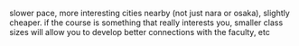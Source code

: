 slower pace, more interesting cities nearby (not just nara or osaka), slightly cheaper. if the course is something that really interests you, smaller class sizes will allow you to develop better connections with the faculty, etc
